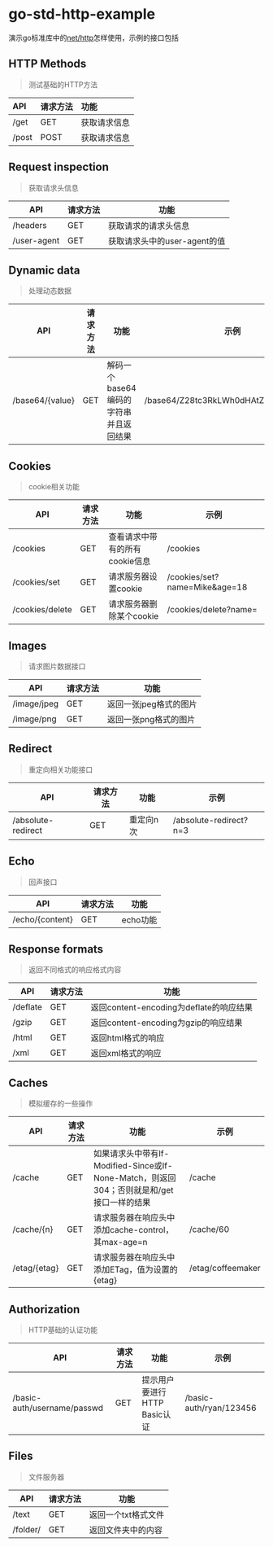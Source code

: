 # go-std-http-example

演示go标准库中的[net/http](https://pkg.go.dev/net/http@go1.20.2)怎样使用，示例的接口包括

## HTTP Methods

> 测试基础的HTTP方法

| API   | 请求方法 | 功能     |
|:----- |:---- |:------ |
| /get  | GET  | 获取请求信息 |
| /post | POST | 获取请求信息 |

## Request inspection

> 获取请求头信息

| API         | 请求方法 | 功能                  |
| ----------- | ---- | ------------------- |
| /headers    | GET  | 获取请求的请求头信息          |
| /user-agent | GET  | 获取请求头中的user-agent的值 |

## Dynamic data

> 处理动态数据

| API             | 请求方法 | 功能                     | 示例                                   |
| --------------- | ---- | ---------------------- | ------------------------------------ |
| /base64/{value} | GET  | 解码一个base64编码的字符串并且返回结果 | /base64/Z28tc3RkLWh0dHAtZXhhbXBsZQ== |

## Cookies

> cookie相关功能

| API             | 请求方法 | 功能                 | 示例                            |
| --------------- | ---- | ------------------ | ----------------------------- |
| /cookies        | GET  | 查看请求中带有的所有cookie信息 | /cookies                      |
| /cookies/set    | GET  | 请求服务器设置cookie      | /cookies/set?name=Mike&age=18 |
| /cookies/delete | GET  | 请求服务器删除某个cookie    | /cookies/delete?name=         |

## Images

> 请求图片数据接口

| API         | 请求方法 | 功能            |
| ----------- | ---- | ------------- |
| /image/jpeg | GET  | 返回一张jpeg格式的图片 |
| /image/png  | GET  | 返回一张png格式的图片  |

## Redirect

> 重定向相关功能接口

| API                | 请求方法 | 功能    | 示例                     |
| ------------------ | ---- | ----- | ---------------------- |
| /absolute-redirect | GET  | 重定向n次 | /absolute-redirect?n=3 |

## Echo

> 回声接口

| API             | 请求方法 | 功能     |
| --------------- | ---- | ------ |
| /echo/{content} | GET  | echo功能 |

## Response formats

> 返回不同格式的响应格式内容

| API      | 请求方法 | 功能                              |
| -------- | ---- | ------------------------------- |
| /deflate | GET  | 返回content-encoding为deflate的响应结果 |
| /gzip    | GET  | 返回content-encoding为gzip的响应结果    |
| /html    | GET  | 返回html格式的响应                     |
| /xml     | GET  | 返回xml格式的响应                      |

## Caches

> 模拟缓存的一些操作

| API          | 请求方法 | 功能                                                              | 示例                |
| ------------ | ---- | --------------------------------------------------------------- | ----------------- |
| /cache       | GET  | 如果请求头中带有If-Modified-Since或If-None-Match，则返回304；否则就是和/get接口一样的结果 | /cache            |
| /cache/{n}   | GET  | 请求服务器在响应头中添加cache-control，其max-age=n                            | /cache/60         |
| /etag/{etag} | GET  | 请求服务器在响应头中添加ETag，值为设置的{etag}                                    | /etag/coffeemaker |

## Authorization

> HTTP基础的认证功能

| API                         | 请求方法 | 功能                  | 示例                      |
| --------------------------- | ---- | ------------------- | ----------------------- |
| /basic-auth/username/passwd | GET  | 提示用户要进行HTTP Basic认证 | /basic-auth/ryan/123456 |

## Files

> 文件服务器

| API      | 请求方法 | 功能          |
| -------- | ---- | ----------- |
| /text    | GET  | 返回一个txt格式文件 |
| /folder/ | GET  | 返回文件夹中的内容   |